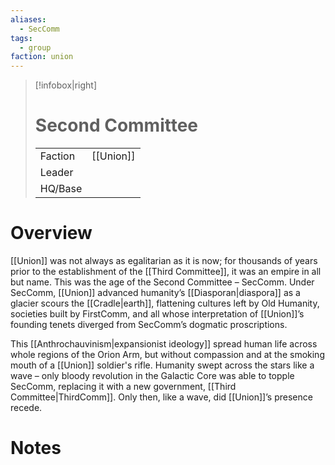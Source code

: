 ```yaml
---
aliases:
  - SecComm
tags:
  - group
faction: union
---
```

> [!infobox|right] 
> # Second Committee
> | | |
> | ---- | ---- |
> | Faction | [[Union]] |
> | Leader |  |
> | HQ/Base | |


# Overview
[[Union]] was not always as egalitarian as it is now; for thousands of years prior to the establishment of the [[Third Committee]], it was an empire in all but name. This was the age of the Second Committee – SecComm. Under SecComm, [[Union]] advanced humanity’s [[Diasporan|diaspora]] as a glacier scours the [[Cradle|earth]], flattening cultures left by Old Humanity, societies built by FirstComm, and all whose interpretation of [[Union]]’s founding tenets diverged from SecComm’s dogmatic proscriptions.

This [[Anthrochauvinism|expansionist ideology]] spread human life across whole regions of the Orion Arm, but without compassion and at the smoking mouth of a [[Union]] soldier's rifle. Humanity swept across the stars like a wave – only bloody revolution in the Galactic Core was able to topple SecComm, replacing it with a new government, [[Third Committee|ThirdComm]]. Only then, like a wave, did [[Union]]’s presence recede.

# Notes